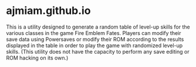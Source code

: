 # ajmiam.github.io
This is a utility designed to generate a random table of level-up skills for the various classes in the game Fire Emblem Fates.  Players can modify their save data using Powersaves or modify their ROM according to the results displayed in the table in order to play the game with randomized level-up skills.  (This utility does not have the capacity to perform any save editing or ROM hacking on its own.)